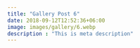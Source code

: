```yaml
---
title: "Gallery Post 6"
date: 2018-09-12T12:52:36+06:00
image: images/gallery/6.webp
description : "This is meta description"
---
```

